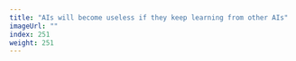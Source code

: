 ```yaml
---
title: "AIs will become useless if they keep learning from other AIs"
imageUrl: ""
index: 251
weight: 251
---
```

